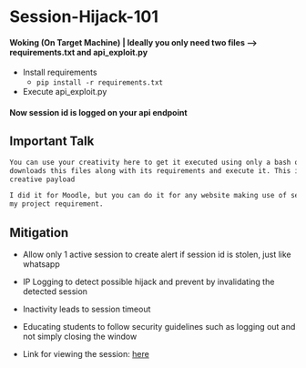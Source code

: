 # Session-Hijack-101

#### Woking (On Target Machine) | Ideally you only need two files --> requirements.txt and api_exploit.py
- Install requirements
    - `pip install -r requirements.txt`
- Execute api_exploit.py

#### Now session id is logged on your api endpoint


## Important Talk
```txt
You can use your creativity here to get it executed using only a bash or bat script, or attach it in your python project that
downloads this files along with its requirements and execute it. This is left to the hacker on how he may exploit this with his/her
creative payload
```
```txt
I did it for Moodle, but you can do it for any website making use of session id and poor security too. This is a targeted poc as per
my project requirement.
```

## Mitigation
- Allow only 1 active session to create alert if session id is stolen, just like whatsapp
- IP Logging to detect possible hijack and prevent by invalidating the detected session
- Inactivity leads to session timeout
- Educating students to follow security guidelines such as logging out and not simply closing the window


- Link for viewing the session: [here](https://sessionhijack.herokuapp.com/moodle)
